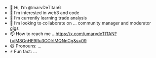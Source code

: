 - 👋 Hi, I’m @marvDeTitan6
- 👀 I’m interested in web3 and code
- 🌱 I’m currently learning trade analysis 
- 💞️ I’m looking to collaborate on ... community manager and moderator gigs
- 📫 How to reach me ...https://x.com/umarvdeTITAN?t=jM8GnHE9Ru3COlrlMQNnCg&s=09
- 😄 Pronouns: ...
- ⚡ Fun fact: ...

<!---
marvDeTitan6/marvDeTitan6 is a ✨ special ✨ repository because its `README.md` (this file) appears on your GitHub profile.
You can click the Preview link to take a look at your changes.
--->
